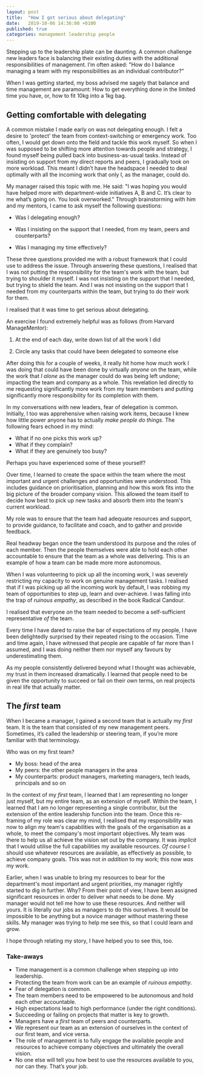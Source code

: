 ```yaml
---
layout: post
title:  "How I got serious about delegating"
date:   2019-10-06 14:36:00 +0100
published: true
categories: management leadership people
---
```


Stepping up to the leadership plate can be daunting. A common challenge new leaders face is balancing their existing duties with the additional responsibilities of management. I’m often asked: "How do I balance managing a team with my responsibilities as an individual contributor?"

When I was getting started, my boss advised me sagely that balance and time management are paramount: How to get everything done in the  limited time you have, or, how to fit 10kg into a 1kg bag.

## Getting comfortable with delegating

A common mistake I made early on was not delegating enough. I felt a desire to 'protect' the team from context-switching or emergency work. Too often, I would get down onto the field and tackle this work myself. So when I was supposed to be shifting more attention towards people and strategy, I found myself being pulled back into business-as-usual tasks. Instead of insisting on support from my direct reports and peers, I gradually took on more workload. This meant I didn’t have the headspace I needed to deal optimally with all the incoming work that only I, as the manager, could do.

My manager raised this topic with me. He said: "I was hoping you would have helped more with department-wide initiatives A, B and C. It’s clear to me what’s going on. You look overworked." Through brainstorming with him and my mentors, I came to ask myself the following questions:

- Was I delegating enough?

- Was I insisting on the support that I needed, from my team, peers and counterparts?

- Was I managing my time effectively?

These three questions provided me with a robust framework that I could use to address the issue. Through answering these questions, I realised that I was not putting the responsibility for the team's work with the team, but trying to shoulder it myself. I was not insisting on the support that I needed, but trying to shield the team. And I was not insisting on the support that I needed from my counterparts within the team, but trying to do their work for them. 

I realised that it was time to get serious about delegating.

An exercise I found extremely helpful was as follows (from Harvard ManageMentor):

1. At the end of each day, write down list of all the work I did

2. Circle any tasks that could have been delegated to someone else

After doing this for a couple of weeks, it really hit home how much work I was doing that could have been done by virtually *anyone* on the team, while the work that *I alone* as the manager could do was being left undone; impacting the team and company as a whole. This revelation led directly to me requesting significantly more work from my team members and putting significantly more responsibility for its completion with them.

In my conversations with new leaders, fear of delegation is common. Initially, I too was apprehensive when raising work items, because I knew how little power anyone has to actually *make people do things*. The following fears echoed in my mind: 

* What if no one picks this work up?
* What if they complain?
* What if they are genuinely too busy?

Perhaps you have experienced some of these yourself?

Over time, I learned to create the space within the team where the most important and urgent challenges and opportunities were understood. This includes guidance on prioritisation, planning and how this work fits into the big picture of the broader company vision. This allowed the team itself to decide how best to pick up new tasks and absorb them into the team's current workload.

My role was to ensure that the team had adequate resources and support, to provide guidance, to facilitate and coach, and to gather and provide feedback.

Real headway began once the team understood its purpose and the roles of each member. Then the people themselves were able to hold each other accountable to ensure that the team as a whole was delivering. This is an example of how a team can be made more more autonomous.

When I was volunteering to pick up all the incoming work, I was severely restricting my capacity to work on genuine management tasks. I realised that if I was picking up all the incoming work by default, I was robbing my team of opportunities to step up, learn and over-achieve. I was falling into the trap of *ruinous empathy*, as described in the book Radical Candour.

I realised that everyone *on* the team needed to become a self-sufficient representative *of* the team.

Every time I have dared to raise the bar of expectations of my people, I have been delightedly surprised by their repeated rising to the occasion. Time and time again, I have witnessed that people are capable of far more than I assumed, and I was doing neither them nor myself any favours by underestimating them.

As my people consistently delivered beyond what I thought was achievable, my trust in them increased dramatically. I learned that people need to be given the opportunity to succeed or fail on their own terms, on real projects in real life that actually matter.

## The *first* team

When I became a manager, I gained a second team that is actually my *first* team. It is the team that consisted of my new management peers. Sometimes, it’s called the leadership or steering team, if you’re more familiar with that terminology.

Who was on my first team?

* My boss: head of the area
* My peers: the other people managers in the area
* My counterparts: product managers, marketing managers, tech leads, principals and so on

In the context of my *first* team, I learned that I am representing no longer just myself, but my entire team, as an extension of myself. Within the team, I learned that I am no longer representing a single contributor, but the extension of the entire leadership function into the team. Once this re-framing of my role was clear my mind, I realised that my responsibility was now to align my team's capabilities with the goals of the organisation as a whole, to meet the company's most important objectives. My team was there to help us all achieve the vision set out by the company. It was *implicit* that I would utilise the full capabilities my available resources. *Of course* I should use whatever resources are available, as effectively as possible, to achieve company goals. This was not *in addition* to my work; this now *was* my work.

Earlier, when I was unable to bring my resources to bear for the department's most important and urgent priorities, my manager rightly started to dig in further. Why? From their point of view, I have been assigned significant resources in order to deliver what needs to be done. My manager would not tell me how to use these resources. And neither will yours. It is literally our jobs as managers to do this ourselves. It would be impossible to be anything but a novice manager without mastering these skills. My manager was trying to help me see this, so that I could learn and grow.

I hope through relating my story, I have helped you to see this, too.

### Take-aways

* Time management is a common challenge when stepping up into leadership.
* Protecting the team from work can be an example of *ruinous empathy*.
* Fear of delegation is common.
* The team members need to be empowered to be autonomous and hold each other accountable.
* High expectations lead to high performance (under the right conditions).
* Succeeding or failing on projects that matter is key to growth.
* Managers have a *first* team of peers and counterparts.
* We represent our team as an extension of ourselves in the context of our first team, and vice versa.
* The role of management is to fully engage the available people and resources to achieve company objectives and ultimately the overall vision.
* No one else will tell you how best to use the resources available to you, nor can they. That’s your job.